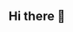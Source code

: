 ## Hi there 👋

<!--
**JMadru/JMadru** is a ✨ _special_ ✨ repository because its `README.md` (this file) appears on your GitHub profile.

Here are some ideas to get you started:

- 🔭 I’m currently working on a Snowball project for Data club!
- 🌱 I’m currently learning about Pyret!
- 👯 I’m looking to collaborate on coding projects. 
- 🤔 I’m looking for help with Discrete Structures.
- 💬 Ask me about anything!
- 📫 How to reach me: madru.j@northeastern.edu
- 😄 Pronouns: She/Her
- ⚡ Fun fact: I have two cats, one orange and one black.
-->
